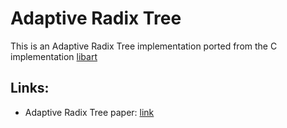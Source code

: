 # Adaptive Radix Tree

This is an Adaptive Radix Tree implementation ported from the C implementation [libart](https://github.com/armon/libart)

## Links:

 - Adaptive Radix Tree paper: [link](https://db.in.tum.de/~leis/papers/ART.pdf)
